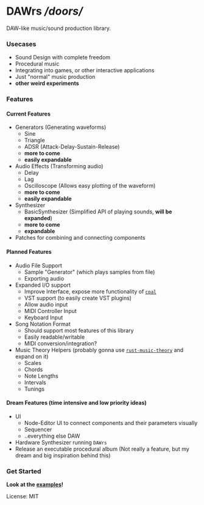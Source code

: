 # DAWrs */doors/*

DAW-like music/sound production library.

### Usecases
* Sound Design with complete freedom
* Procedural music
* Integrating into games, or other interactive applications
* Just "normal" music production
* **other weird experiments**

### Features

#### Current Features
* Generators (Generating waveforms)
    * Sine
    * Triangle
    * ADSR (Attack-Delay-Sustain-Release)
    * **more to come**
    * **easily expandable**
* Audio Effects (Transforming audio)
    * Delay
    * Lag
    * Oscilloscope (Allows easy plotting of the waveform)
    * **more to come**
    * **easily expandable**
* Synthesizer
    * BasicSynthesizer (Simplified API of playing sounds, **will be expanded**)
    * **more to come**
    * **expandable**
* Patches for combining and connecting components

#### Planned Features
* Audio File Support
    * Sample "Generator" (which plays samples from file)
    * Exporting audio
* Expanded I/O support
    * Improve Interface, expose more functionality of [`cpal`](https://crates.io/crates/cpal)
    * VST support (to easily create VST plugins)
    * Allow audio input
    * MIDI Controller Input
    * Keyboard Input
* Song Notation Format
    * Should support most features of this library
    * Easily readable/writable
    * MIDI conversion/integration?
* Music Theory Helpers (probably gonna use [`rust-music-theory`](https://crates.io/crates/rust-music-theory) and expand on it)
    * Scales
    * Chords
    * Note Lengths
    * Intervals
    * Tunings

#### Dream Features (time intensive and low priority ideas)
* UI
    * Node-Editor UI to connect components and their parameters visually
    * Sequencer
    * ..everything else DAW
* Hardware Synthesizer running `DAWrs`
* Release an executable procedural album (Not really a feature, but my dream and big inspiration behind this)

### Get Started
**Look at the [examples](https://github.com/XBagon/dawrs/tree/master/examples)!**

License: MIT
